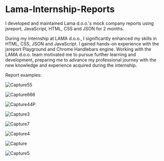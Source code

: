 # Lama-Internship-Reports
I developed and maintained Lama d.o.o.'s mock company reports using jsreport, JavaScript, HTML, CSS and JSON for 2 months.

During my internship at LAMA d.o.o., I significantly enhanced my skills in HTML, CSS, JSON and JavaScript. I gained hands-on experience with the jsreport Playground and Chrome Handlebars engine. Working with the LAMA d.o.o. team motivated me to pursue further learning and development, preparing me to advance my professional journey with the new knowledge and experience acquired during the internship.

Report examples:

![Capture55](https://github.com/user-attachments/assets/9a741548-1731-4ad3-a1a9-9474c1633984)

![Capture666](https://github.com/user-attachments/assets/457d356a-5a67-43b1-aff0-1f0c7eabc544)

![Capture44P](https://github.com/user-attachments/assets/634d58a5-485f-460a-9776-05c502718388)

![Capture3](https://github.com/user-attachments/assets/b9e121bf-f077-462c-9a9b-24c1e3dffc1b)

![Capture7](https://github.com/user-attachments/assets/a7f55819-5d8f-44e9-9e3d-1befe9ae28e0)

![Capture4](https://github.com/user-attachments/assets/4d4a7844-e8e8-42cb-bd1f-cebb7281833f)

![Capture](https://github.com/user-attachments/assets/7d3f8a3c-6efc-43fa-97e5-29f20b44de09)

![Capture5](https://github.com/user-attachments/assets/25486579-72e1-4363-b715-90d8889181c1)

